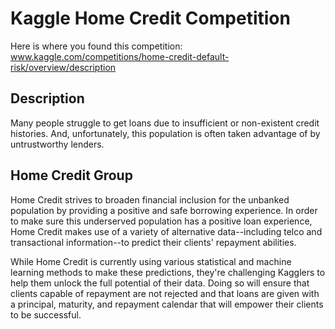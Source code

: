 # Kaggle Home Credit Competition

Here is where you found this competition: www.kaggle.com/competitions/home-credit-default-risk/overview/description

## Description

Many people struggle to get loans due to insufficient or non-existent credit histories. And, unfortunately, this population is often taken advantage of by untrustworthy lenders.

## Home Credit Group

Home Credit strives to broaden financial inclusion for the unbanked population by providing a positive and safe borrowing experience. In order to make sure this underserved population has a positive loan experience, Home Credit makes use of a variety of alternative data--including telco and transactional information--to predict their clients' repayment abilities.

While Home Credit is currently using various statistical and machine learning methods to make these predictions, they're challenging Kagglers to help them unlock the full potential of their data. Doing so will ensure that clients capable of repayment are not rejected and that loans are given with a principal, maturity, and repayment calendar that will empower their clients to be successful.
